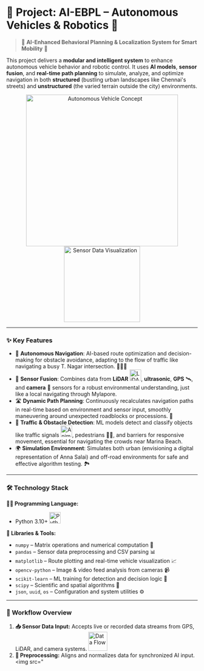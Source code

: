 # 🤖 Project: AI-EBPL – Autonomous Vehicles & Robotics 🚀

> 🚗 **AI-Enhanced Behavioral Planning & Localization System for Smart Mobility** 🚦

This project delivers a **modular and intelligent system** to enhance autonomous vehicle behavior and robotic control. It uses **AI models**, **sensor fusion**, and **real-time path planning** to simulate, analyze, and optimize navigation in both **structured** (bustling urban landscapes like Chennai's streets) and **unstructured** (the varied terrain outside the city) environments.

<p align="center">
  <img src="https://media.giphy.com/media/3ohs7YMwP4wOaF8T4Q/giphy.gif" width="400" alt="Autonomous Vehicle Concept" />
  <img src="https://media.giphy.com/media/jJxa0tBNKzS0w/giphy.gif" width="200" alt="Sensor Data Visualization" />
</p>

---

### ✨ Key Features

- 🤖 **Autonomous Navigation**: AI-based route optimization and decision-making for obstacle avoidance, adapting to the flow of traffic like navigating a busy T. Nagar intersection. 🚶‍♀️🚧
- 🧠 **Sensor Fusion**: Combines data from **LiDAR** <img src="https://media.giphy.com/media/l49JQqgM5zv4GZMt2/giphy.gif" width="30" alt="LiDAR Scanning">, **ultrasonic**, **GPS** 🛰️, and **camera** 📸 sensors for a robust environmental understanding, just like a local navigating through Mylapore.
- 🛣️ **Dynamic Path Planning**: Continuously recalculates navigation paths in real-time based on environment and sensor input, smoothly maneuvering around unexpected roadblocks or processions. 🚧
- 🚧 **Traffic & Obstacle Detection**: ML models detect and classify objects like traffic signals <img src="https://media.giphy.com/media/VhWCQ91V0KKmU/giphy.gif" width="30" alt="Animated Traffic Light">, pedestrians 🚶‍♂️, and barriers for responsive movement, essential for navigating the crowds near Marina Beach.
- 🌍 **Simulation Environment**: Simulates both urban (envisioning a digital representation of Anna Salai) and off-road environments for safe and effective algorithm testing. 🏞️

---

### 🛠️ Technology Stack

**🧑‍💻 Programming Language:**
- Python 3.10+ <img src="https://media.giphy.com/media/kaM5fIBo5KQAQ/giphy.gif" width="30" alt="Python Animation">

**🔧 Libraries & Tools:**
- `numpy` – Matrix operations and numerical computation 🔢
- `pandas` – Sensor data preprocessing and CSV parsing 📊
- `matplotlib` – Route plotting and real-time vehicle visualization 📈
- `opencv-python` – Image & video feed analysis from cameras 📹
- `scikit-learn` – ML training for detection and decision logic 🧠
- `scipy` – Scientific and spatial algorithms 📐
- `json`, `uuid`, `os` – Configuration and system utilities ⚙️

---

### 🔄 Workflow Overview

1. **📥 Sensor Data Input:** Accepts live or recorded data streams from GPS, LiDAR, and camera systems. <img src="https://media.giphy.com/media/xThuW49rSmx1mStvdm/giphy.gif" width="50" alt="Data Flow">
2. **🧹 Preprocessing:** Aligns and normalizes data for synchronized AI input. <img src="
